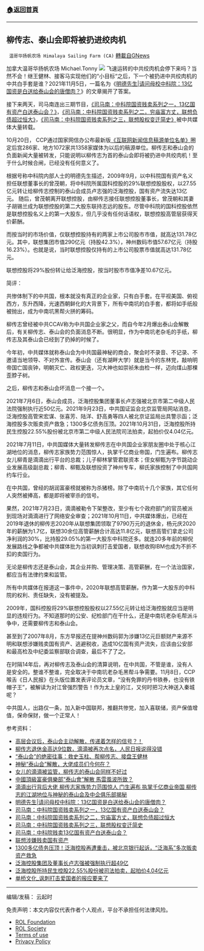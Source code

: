 ###  [:house:返回首頁](https://github.com/ourhimalayas/txt)
---


## 柳传志、泰山会即将被扔进绞肉机
` 温哥华扬帆农场 Himalaya Sailing Farm (CA)` [轉載自GNews](https://gnews.org/zh-hans/1649722/)

加拿大温哥华扬帆农场 Michael.Tonny
![](https://assets.gnews.org/wp-content/uploads/2021/11/12-2-1.jpg)
飞速运转的中共绞肉机会停下来吗？当然不会！继王健林、接客马实现他们的“小目标“之后，下一个被扔进中共绞肉机的中共白手套是谁？2021年11月5日，一篇名为《[明德先生|请问母校中科院：13亿国资是白送给泰山会的唐僧肉？](http://www.maoflag.cc/portal.php?mod=view&amp;aid=13953)》的文章揭开了答案。

接下来两天，司马南连出三期节目，[《司马南：中科院国资贱卖系列之一，13亿国有资产白送泰山会？》](https://haokan.baidu.com/v?pd=wisenatural&amp;vid=11115436843137209916)，[《司马南：中科院国资贱卖系列之二，穷庙富方丈，联想负债超过恒大》](https://haokan.baidu.com/v?vid=67523181322126296)，[《司马南：中科院国资贱卖系列之三，联想股权变迁简史》](https://haokan.baidu.com/v?vid=9853964075713088776)被中共媒体大量转载。

10月20日， CCP通过国家网信办公布最新版[《互联网新闻信息稿源单位名单》](http://www.cac.gov.cn/2021-10/20/c_1636326280912456.htm)圈定后宫286家、地方1072家共1358家媒体为以后的稿源单位。柳传志和泰山会的负面新闻大量被转发，只能说明以柳传志为首的泰山会即将被扔进中共绞肉机！至于什么时候合闸，已经没有任何意义了。

根据号称中科院内部人士的明德先生描述，2009年9月，以中科院国有资产名义担任联想董事长的曾茂朝，将中科院所属国科控股的29%联想控股股权，以27.55亿元转让给柳传志控制的泰山会成员卢志强的泛海控股，国有资产流失达13亿元。
随后，曾茂朝离开联想控股，由柳传志接任联想控股董事长，曾茂朝和其妻子胡锡兰成为联想控股的第二大股东联持志远的股东。尽管中科院的国科控股依然是联想控股名义上的第一大股东，但几乎没有任何话语权，联想控股高管层获得天价薪酬。

而按当时的市场价值，仅联想控股持有的两家上市公司股市市值，就高达131.78亿元。其中，联想集团市值290亿元（持股42.3%），神州数码市值57.67亿元（持股16.23%）。也就是说，当时联想控股仅持有的上市公司股票市值就高达131.78亿元。

联想控股将29%股份转让给泛海控股，按当时股市市值净差10.67亿元。

简评：

共惨体制下的中共国，根本就没有真正的企业家，只有白手套。在平视美国、俯视西方，东升西降，光速西朝鲜化的大背景下，所有中南坑的白手套，都将如手纸般被抛出，成为中南坑黑帮火拼的筹码。

柳传志曾经被中共CCAV称为中共国企业家之父，而自今年2月爆出泰山会解散后，有关柳传志、泰山会的负面消息不断。很明显，作为中南坑老杂毛的手纸，柳传志及其泰山会已经到了扔掉的时候了。

今年初，中共媒体就称泰山会为中共国最神秘的商会，聚会时不录音、不记录、不邀请当地领导、不对外宣传。泰山会（还有湖畔大学）就是当今的东林党，敲响明帝国亡国丧钟，明朝灭亡、政权更迭，习大神也如崇祯朱由检一样，迈向煤山那棵歪脖子树。

之后，柳传志和泰山会坏消息一个接一个。

2021年7月6日，泰山会成员，泛海控股集团董事长卢志强被北京市第二中级人民法院强制执行近50亿元。2021年9月23日，中共国证监会北京监管局网站消息，泛海控股高管宋宏谋、张喜芳、陆洋、舒高勇等四人被北京证监局出具警示函；泛海控股多次贩卖资产救急；1300多亿债务压顶。2021年10月31日，泛海控股所持民生控股22.55%股份被北京市第二中级人民法院司法拍卖，起拍价仅4.04亿元。

2021年7月11日，中共国媒体大量转发柳传志在中共国企业家朋友圈中处于核心江湖地位的消息，柳传志家族势力范围惊人，执掌千亿商业帝国，门生遍布。柳传志女儿柳青是滴滴出行平台的总裁；儿子柳林掌管君联资本；侄女柳甄为字节跳动企业发展高级副总裁；柳青、柳甄及联想投资了神州专车，柳氏家族控制了中共国网约车行业。

在中共国，曾经的胡润富豪榜就被称为杀猪榜。除了中南坑十几个家族，其它任何人突然被捧高，都是即将被宰杀的信号。

果然，2021年7月23日，滴滴被勒令下架整改，至少有七个政府部门的官员被派到现场对滴滴进行了网络安全审查；2021年10月11日，中共媒体爆出，已经在2019年退休的柳传志2020年从联想集团领取了9790万元的退休金，杨元庆2020年的薪酬为1.7亿，联想30余位高管薪酬合计高达11.8亿元，联想高管们拿走公司净利润的30%，比持股29.05%的第一大股东中科院还多。就连20多年前的柳倪发展路线之争都被中共媒体批为当初讽刺打击爱国者，联想收购IBM也成为不折不扣的卖国行为。

无论是柳传志还是泰山会，其企业并购、管理决策、高管薪酬，在一个法治国家，都应当有法律约束和监管。

所有中共媒体在报道这一事件中，2020年联想高管薪酬，作为第一大股东的中科院的权利、责任缺失，没有被提及。

2009年，国科控股将29%联想控股股权以27.55亿元转让给泛海控股就应当是明显的违规行为。不知道那时的公安、纪检部门在干什么，还是中南坑老杂毛帮派斗争中，还需要柳传志和泰山会。

甚至到了2007年8月，东方早报还在提神州数码郭为涉嫌13亿元巨额财产来源不明和联想涉嫌贱卖国有资产、逃避税收，造成10亿国有资产流失，应该由公安部和最高检及中纪委监察部联合调查，最后不了了之。

在时隔14年后，再对柳传志及泰山会的清算说明，在中共国，不管是谁，没有人是安全的。整谁不整谁，完全取决于中南坑老杂毛黑帮斗争需要。11月8日，CCP喉舌《日人民报》在头版位置发表评论员文章，“没有免罪的丹书铁券，也没有铁帽子王”，被解读为对江曾强烈警告！作为太上皇的江，又何时把习大神送入秦城呢？

中共国人，出路仅一条，加入新中国联邦，推翻共惨党，加入喜联储，资产保值增值，保命保财，做一个正常人！

参考资料：

- [高层会议后，泰山会主动解散，传递着怎样的信号？！](https://zhuanlan.zhihu.com/p/385258126)
- [柳传志退休金高达9位数，滴滴被再次点名，人民日报说得没错](https://3g.163.com/dy/article/GM0SRF1A05371T5B.html)
- [“泰山会”的绝密往事：救史玉柱、帮柳传志、接盘王健林](https://finance.sina.com.cn/stock/hkstock/ggscyd/2020-08-01/doc-iivhuipn6213718.shtml?cre=tianyi&amp;mod=pchp&amp;loc=8&amp;r=0&amp;rfunc=100&amp;tj=none&amp;tr=98)
- [神秘“泰山会”解散，大佬成员们今何在？](https://www.jiemian.com/article/5589119.html)
- [女儿的滴滴被监管，柳传志的泰山会同样不好过](https://www.163.com/dy/article/GE5ULAAO05199UR3.html)
- [中國頂級富豪俱樂部“泰山會”解散 馬雲風波所致？](https://www.soundofhope.org/post/467504?lang=b5)
- [滴滴出行背后大佬 柳传志家族势力范围惊人 门生遍布 执掌千亿商业帝国 柳传志的江湖地位与神秘的泰山会及中企俱乐部揭秘](https://www.bannedbook.org/bnews/comments/20210711/1584889.html)
- [明德先生|请问母校中科院：13亿国资是白送给泰山会的唐僧肉？](http://www.maoflag.cc/portal.php?mod=view&amp;aid=13953)
- [司马南：中科院国资贱卖系列之一，13亿国有资产白送泰山会？](https://haokan.baidu.com/v?pd=wisenatural&amp;vid=11115436843137209916)
- [司马南：中科院国资贱卖系列之二，穷庙富方丈，联想负债超过恒大](https://haokan.baidu.com/v?vid=67523181322126296)
- [司马南：中科院国资贱卖系列之三，联想股权变迁简史](https://haokan.baidu.com/v?vid=9853964075713088776)
- [司马南：中科院贱卖13亿国有资产白送泰山会？](https://haokan.baidu.com/v?pd=wisenatural&amp;vid=11115436843137209916)
- [联想涉嫌贱卖国有资产](https://blog.bnn.co/hero/201603/druanruhui/1_1.shtml)
- [1300多亿债务压顶！泛海控股再遭重击，被北京银行起诉，“泛海系”多次贩卖资产救急](https://news.stcn.com/sd/202109/t20210924_3710417.html)
- [泛海控股集团及董事长卢志强被强制执行超49亿](https://www.bjnews.com.cn/detail/162554380714610.html)
- [泛海控股所持民生控股22.55%股份被司法拍卖，起拍价4.04亿元](https://m.news.leju.com/news-6860520511068486965.html)
- [单桥文化\_讽刺打击爱国者的报应要来了](https://youwuqiong.top/500925.html)


* * *

编辑/发稿： 云起时

 

免责声明：本文内容仅代表作者个人观点，平台不承担任何法律风险。

- [ROL Foundation](https://rolfoundation.org/)
- [ROL Society](https://rolsociety.org/)
- [Terms of use](https://gnews.org/terms-of-use-3/)
- [Privacy Policy](https://gnews.org/privacy-policy/)

